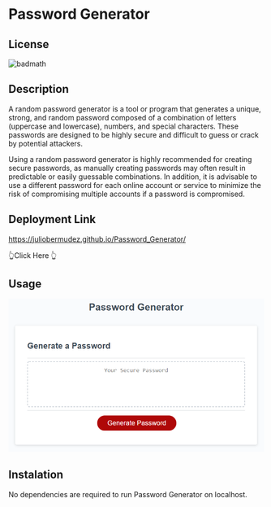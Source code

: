# Password Generator

## License
![badmath](https://img.shields.io/bower/l/mi)

## Description
A random password generator is a tool or program that generates a unique, strong, and random password composed of a combination of letters (uppercase and lowercase), numbers, and special characters. These passwords are designed to be highly secure and difficult to guess or crack by potential attackers.

Using a random password generator is highly recommended for creating secure passwords, as manually creating passwords may often result in predictable or easily guessable combinations. In addition, it is advisable to use a different password for each online account or service to minimize the risk of compromising multiple accounts if a password is compromised.

## Deployment Link
https://juliobermudez.github.io/Password_Generator/

👆Click Here 👆

## Usage
![Password_Generator](./assets/images/03-javascript-homework-demo.png)

## Instalation

No dependencies are required to run Password Generator on localhost.
